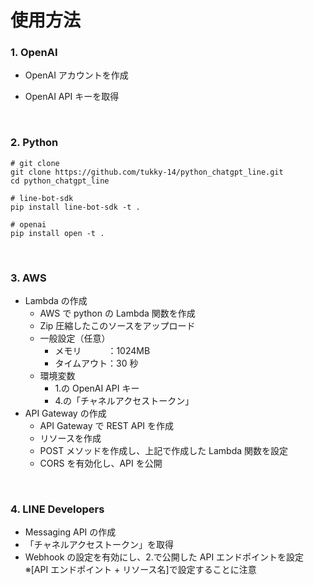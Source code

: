 # 使用方法

### 1. OpenAI

- OpenAI アカウントを作成
- OpenAI API キーを取得

  <br/>

### 2. Python

```
# git clone
git clone https://github.com/tukky-14/python_chatgpt_line.git
cd python_chatgpt_line

# line-bot-sdk
pip install line-bot-sdk -t .

# openai
pip install open -t .
```

<br/>

### 3. AWS

- Lambda の作成
  - AWS で python の Lambda 関数を作成
  - Zip 圧縮したこのソースをアップロード
  - 一般設定（任意）
    - メモリ　　　：1024MB
    - タイムアウト：30 秒
  - 環境変数
    - 1.の OpenAI API キー
    - 4.の「チャネルアクセストークン」
- API Gateway の作成
  - API Gateway で REST API を作成
  - リソースを作成
  - POST メソッドを作成し、上記で作成した Lambda 関数を設定
  - CORS を有効化し、API を公開

<br/>

### 4. LINE Developers

- Messaging API の作成
- 「チャネルアクセストークン」を取得
- Webhook の設定を有効にし、2.で公開した API エンドポイントを設定  
  ※[API エンドポイント + リソース名]で設定することに注意

<br/>
